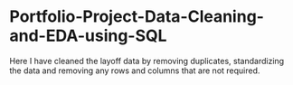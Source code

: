 # Portfolio-Project-Data-Cleaning-and-EDA-using-SQL
Here I have cleaned the layoff data by removing duplicates, standardizing the data and removing any rows and columns that are not required.
